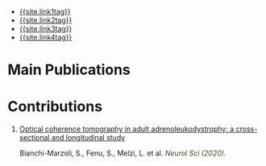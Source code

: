 <nav class="nav1">
  <ul class="list  list--nav">
    <li class="fir" >
        <a href="{{site.link1url}}">{{site.link1tag}}</a>
      </li>
      <li class="active" >
        <a href="{{site.link2url}}">{{site.link2tag}}</a>
      </li>
      <li class="pr">
        <a href="{{site.link3url}}">{{site.link3tag}}</a>
      </li>
      <li class="pr">
        <a  href="{{site.link4url}}">{{site.link4tag}}</a>
      </li>
  </ul>
 </nav> 
 
 <h1> Main Publications </h1>
 
 <h1> Contributions </h1>
 
 1. [Optical coherence tomography in adult adrenoleukodystrophy: a cross-sectional and longitudinal study](https://link.springer.com/article/10.1007/s10072-020-04576-2)
 
    <p> Bianchi-Marzoli, S., Fenu, S., Melzi, L. et al. <em style="color:#474524"> Neurol Sci (2020). </em></p>
    
    
 
 
 
 
